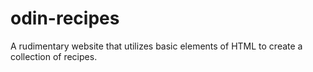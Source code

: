 # odin-recipes

A rudimentary website that utilizes basic elements of HTML to create a collection of recipes.